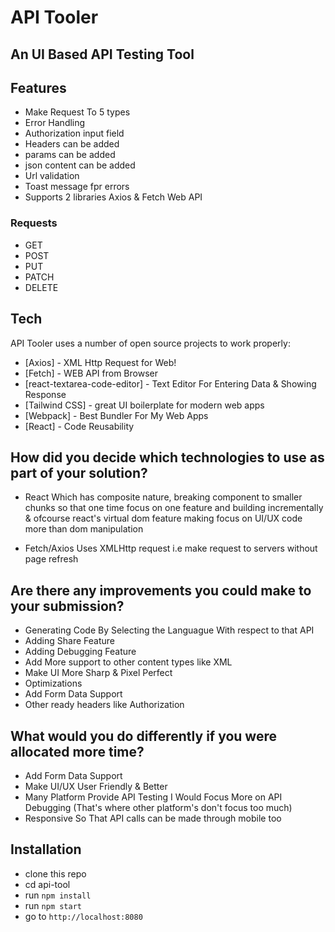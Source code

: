 # API Tooler

## An UI Based API Testing Tool

## Features

- Make Request To 5 types
- Error Handling
- Authorization input field
- Headers can be added
- params can be added
- json content can be added
- Url validation
- Toast message fpr errors
- Supports 2 libraries Axios & Fetch Web API

### Requests

- GET
- POST
- PUT
- PATCH
- DELETE

## Tech

API Tooler uses a number of open source projects to work properly:

- [Axios] - XML Http Request for Web!
- [Fetch] - WEB API from Browser
- [react-textarea-code-editor] - Text Editor For Entering Data & Showing Response
- [Tailwind CSS] - great UI boilerplate for modern web apps
- [Webpack] - Best Bundler For My Web Apps
- [React] - Code Reusability

## How did you decide which technologies to use as part of your solution?

- React Which has composite nature, breaking component to smaller chunks so that one time focus on one feature and building incrementally & ofcourse react's virtual dom feature making focus on UI/UX code more than dom manipulation

- Fetch/Axios Uses XMLHttp request i.e make request to servers without page refresh

## Are there any improvements you could make to your submission?

- Generating Code By Selecting the Languague With respect to that API
- Adding Share Feature
- Adding Debugging Feature
- Add More support to other content types like XML
- Make UI More Sharp & Pixel Perfect
- Optimizations
- Add Form Data Support
- Other ready headers like Authorization

## What would you do differently if you were allocated more time?

- Add Form Data Support
- Make UI/UX User Friendly & Better
- Many Platform Provide API Testing I Would Focus More on API Debugging (That's where other platform's don't focus too much)
- Responsive So That API calls can be made through mobile too

## Installation

- clone this repo
- cd api-tool
- run `npm install`
- run `npm start`
- go to `http://localhost:8080`
